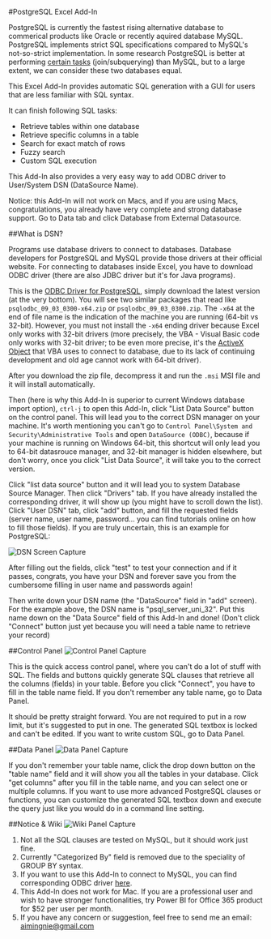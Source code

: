 #PostgreSQL Excel Add-In

PostgreSQL is currently the fastest rising alternative database to commerical products like Oracle or recently aquired database MySQL. PostgreSQL implements strict SQL specifications compared to MySQL's not-so-strict implementation. In some research PostgreSQL is better at performing [certain tasks](http://www.wikivs.com/wiki/MySQL_vs_PostgreSQL#PostgreSQL) (join/subquerying) than MySQL, but to a large extent, we can consider these two databases equal.

This Excel Add-In provides automatic SQL generation with a GUI for users that are less familiar with SQL syntax.  

It can finish following SQL tasks:
* Retrieve tables within one database
* Retrieve specific columns in a table
* Search for exact match of rows
* Fuzzy search
* Custom SQL execution

This Add-In also provides a very easy way to add ODBC driver to User/System DSN (DataSource Name). 

Notice: this Add-In will not work on Macs, and if you are using Macs, congratulations, you already have very complete and strong database support. Go to Data tab and click Database from External Datasource. 

##What is DSN?

Programs use database drivers to connect to databases. Database developers for PostgreSQL and MySQL provide those drivers at their official website. For connecting to databases inside Excel, you have to download ODBC driver (there are also JDBC driver but it's for Java programs). 

This is the [ODBC Driver for PostgreSQL](http://www.postgresql.org/ftp/odbc/versions/msi/), simply download the latest version (at the very bottom). You will see two similar packages that read like `psqlodbc_09_03_0300-x64.zip` or `psqlodbc_09_03_0300.zip`. The `-x64` at the end of file name is the indication of the machine you are running (64-bit vs 32-bit). However, you must not install the `-x64` ending driver because Excel only works with 32-bit drivers (more precisely, the VBA - Visual Basic code only works with 32-bit driver; to be even more precise, it's the [ActiveX Object](http://en.wikipedia.org/wiki/ActiveX) that VBA uses to connect to database, due to its lack of continuing development and old age cannot work with 64-bit driver). 

After you download the zip file, decompress it and run the `.msi` MSI file and it will install automatically.

Then (here is why this Add-In is superior to current Windows database import option), `ctrl-j` to open this Add-In, click "List Data Source" button on the control panel. This will lead you to the correct DSN manager on your machine. It's worth mentioning you can't go to `Control Panel\System and Security\Administrative Tools` and open `DataSource (ODBC)`, because if your machine is running on Windows 64-bit, this shortcut will only lead you to 64-bit datasrouce manager, and 32-bit manager is hidden elsewhere, but don't worry, once you click "List Data Source", it will take you to the correct version.

Click "list data source" button and it will lead you to system Database Source Manager. Then click "Drivers" tab. If you have already installed the corresponding driver, it will show up (you might have to scroll down the list). Click "User DSN" tab, click "add" button, and fill the requested fields (server name, user name, password... you can find tutorials online on how to fill those fields). If you are truly uncertain, this is an example for PostgreSQL:

![DSN Screen Capture](https://raw.githubusercontent.com/windweller/postgresql-excel-addIn/master/ScreenCapture/AddDSN.PNG)

After filling out the fields, click "test" to test your connection and if it passes, congrats, you have your DSN and forever save you from the cumbersome filling in user name and passwords again!

Then write down your DSN name (the "DataSource" field in "add" screen). For the example above, the DSN name is "psql_server_uni_32". Put this name down on the "Data Source" field of this Add-In and done! (Don't click "Connect" button just yet because you will need a table name to retrieve your record)

##Control Panel
![Control Panel Capture](https://raw.githubusercontent.com/windweller/postgresql-excel-addIn/master/ScreenCapture/controlPanel.PNG)

This is the quick access control panel, where you can't do a lot of stuff with SQL. The fields and buttons quickly generate SQL clauses that retrieve all the columns (fields) in your table. Before you click "Connect", you have to fill in the table name field. If you don't remember any table name, go to Data Panel.

It should be pretty straight forward. You are not required to put in a row limit, but it's suggested to put in one. The generated SQL textbox is locked and can't be edited. If you want to write custom SQL, go to Data Panel.

##Data Panel
![Data Panel Capture](https://raw.githubusercontent.com/windweller/postgresql-excel-addIn/master/ScreenCapture/dataPanel.PNG)

If you don't remember your table name, click the drop down button on the "table name" field and it will show you all the tables in your database. Click "get columns" after you fill in the table name, and you can select one or multiple columns. If you want to use more advanced PostgreSQL clauses or functions, you can customize the generated SQL textbox down and execute the query just like you would do in a command line setting.

##Notice & Wiki
![Wiki Panel Capture](https://raw.githubusercontent.com/windweller/postgresql-excel-addIn/master/ScreenCapture/wikiPanel.PNG)

1. Not all the SQL clauses are tested on MySQL, but it should work just fine.
2. Currently "Categorized By" field is removed due to the speciality of GROUP BY syntax.
3. If you want to use this Add-In to connect to MySQL, you can find corresponding ODBC driver [here](http://dev.mysql.com/downloads/connector/odbc/).
4. This Add-In does not work for Mac. If you are a professional user and wish to have stronger functionalities, try Power BI for Office 365 product for $52 per user per month.
5. If you have any concern or suggestion, feel free to send me an email: aimingnie@gmail.com 
